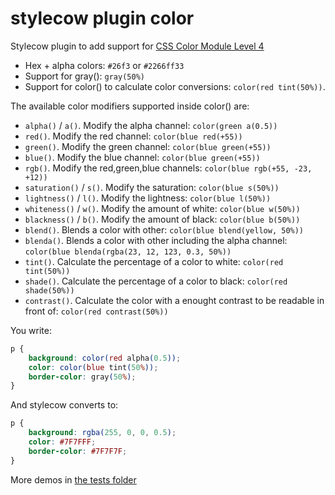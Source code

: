 # stylecow plugin color

Stylecow plugin to add support for [CSS Color Module Level 4](http://dev.w3.org/csswg/css-color/)

* Hex + alpha colors: `#26f3` or `#2266ff33`
* Support for gray(): `gray(50%)`
* Support for color() to calculate color conversions: `color(red tint(50%))`.

The available color modifiers supported inside color() are:

* `alpha()` / `a()`. Modify the alpha channel: `color(green a(0.5))`
* `red()`. Modify the red channel: `color(blue red(+55))`
* `green()`. Modify the green channel: `color(blue green(+55))`
* `blue()`. Modify the blue channel: `color(blue green(+55))`
* `rgb()`. Modify the red,green,blue channels: `color(blue rgb(+55, -23, +12))`
* `saturation()` / `s()`. Modify the saturation: `color(blue s(50%))`
* `lightness()` / `l()`. Modify the lightness: `color(blue l(50%))`
* `whiteness()` / `w()`. Modify the amount of white: `color(blue w(50%))`
* `blackness()` / `b()`. Modify the amount of black: `color(blue b(50%))`
* `blend()`. Blends a color with other: `color(blue blend(yellow, 50%))`
* `blenda()`. Blends a color with other including the alpha channel: `color(blue blenda(rgba(23, 12, 123, 0.3, 50%))`
* `tint()`. Calculate the percentage of a color to white: `color(red tint(50%))`
* `shade()`. Calculate the percentage of a color to black: `color(red shade(50%))`
* `contrast()`. Calculate the color with a enought contrast to be readable in front of: `color(red contrast(50%))`


You write:

```css
p {
	background: color(red alpha(0.5));
	color: color(blue tint(50%));
	border-color: gray(50%);
}
```

And stylecow converts to:

```css
p {
	background: rgba(255, 0, 0, 0.5);
	color: #7F7FFF;
	border-color: #7F7F7F;
}
```

More demos in [the tests folder](https://github.com/stylecow/stylecow-plugin-color/tree/master/tests/cases)
